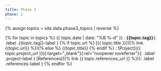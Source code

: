 ```yaml
---
title: Phase 3
phase: 2
---
```


{% assign topics = site.data.phase3_topics | reverse %}

{% for topic in topics %}
{{ topic.date | date: "%B %-d" }}
: **{{topic.tag}}**{: .label .{{topic.tag}}-label } {% if topic.url %} [{{ topic.title }}]({% link {{topic.url}} %}){% else %} {{topic.title}} {% endif %}
: [Project]({{ topic.project_url }}){:target="_blank"}{:rel="noopener noreferrer"}{: .label .project-label } [References]({% link {{ topic.references_url }} %}){: .label .references-label }
{% endfor %}
